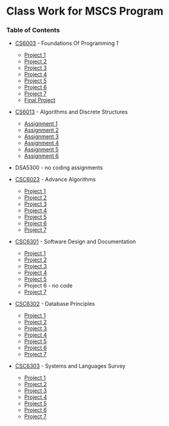 # Class Work for MSCS Program

### Table of Contents
  - [CS6003](https://github.com/amasse-1/class_work/tree/main/CSC6003) - Foundations Of Programming 1
    - [Project 1](https://github.com/amasse-1/class_work/blob/CS6003/CSC6003/project1.py)
    - [Project 2](https://github.com/amasse-1/class_work/blob/CS6003/CSC6003/project2.py)
    - [Project 3](https://github.com/amasse-1/class_work/tree/CS6003/CSC6003/project3) 
    - [Project 4](https://github.com/amasse-1/class_work/tree/CS6003/CSC6003/project4)
    - [Project 5](https://github.com/amasse-1/class_work/blob/CS6003/CSC6003/project5.py)
    - [Project 6](https://github.com/amasse-1/class_work/tree/CS6003/CSC6003/project6)
    - [Project 7](https://github.com/amasse-1/class_work/tree/CS6003/CSC6003/project7)
    - [Final Project](https://github.com/amasse-1/class_work/tree/CS6003/CSC6003/Final%20Project)
  
  - [CS6013](https://github.com/amasse-1/class_work/tree/CS6013) - Algorithms and Discrete Structures
    - [Assignment 1](https://github.com/amasse-1/class_work/tree/CS6013/assignment1)
    - [Assignment 2](https://github.com/amasse-1/class_work/tree/CS6013/assignment2)
    - [Assignment 3](https://github.com/amasse-1/class_work/tree/CS6013/assignment3)
    - [Assignment 4](https://github.com/amasse-1/class_work/blob/CS6013/assignment4.py)
    - [Assignment 5](https://github.com/amasse-1/class_work/blob/CS6013/assignment5.py)
    - [Assignment 6](https://github.com/amasse-1/class_work/blob/CS6013/assignment6.py)
    
  - DSA5300 - no coding assignments
  
  - [CSC6023](https://github.com/amasse-1/class_work/tree/CSC6023) - Advance Algorithms
    - [Project 1](https://github.com/amasse-1/class_work/blob/CSC6023/project_1.py)
    - [Project 2](https://github.com/amasse-1/class_work/blob/CSC6023/project_2.py)
    - [Project 3](https://github.com/amasse-1/class_work/blob/CSC6023/project3.py)
    - [Project 4](https://github.com/amasse-1/class_work/blob/CSC6023/project_4.py)
    - [Project 5](https://github.com/amasse-1/class_work/blob/CSC6023/project_5.py)
    - [Project 6](https://github.com/amasse-1/class_work/blob/CSC6023/project6.py)
    - [Project 7](https://github.com/amasse-1/class_work/blob/CSC6023/project_7.py)

 - [CSC6301](https://github.com/amasse-1/class_work/tree/CSC6301) - Software Design and Documentation
   - [Project 1](https://github.com/amasse-1/class_work/blob/CSC6301/project_1.py)
   - [Project 2](https://github.com/amasse-1/class_work/blob/CSC6301/project_2.java)
   - [Project 3](https://github.com/amasse-1/class_work/blob/CSC6301/project_3.java)
   - [Project 4](https://github.com/amasse-1/class_work/blob/CSC6301/project_4.java)
   - [Project 5](https://github.com/amasse-1/class_work/blob/CSC6301/project_5.java)
   - Project 6 - no code
   - [Project 7](https://github.com/amasse-1/class_work/tree/CSC6301/project_7)
  
- [CSC6302](https://github.com/amasse-1/class_work/tree/CSC6302) - Database Principles
  - [Project 1](https://github.com/amasse-1/class_work/tree/CSC6302/project_1)
  - [Project 2](https://github.com/amasse-1/class_work/tree/CSC6302/project_2)
  - [Project 3](https://github.com/amasse-1/class_work/tree/CSC6302/project_3)
  - [Project 4](https://github.com/amasse-1/class_work/tree/CSC6302/project_4)
  - [Project 5](https://github.com/amasse-1/class_work/tree/CSC6302/project_5)
  - [Project 6](https://github.com/amasse-1/class_work/tree/CSC6302/project_6)
  - [Project 7](https://github.com/amasse-1/class_work/tree/CSC6302/project_7)

- [CSC6303](https://github.com/amasse-1/class_work/tree/CSC6303) - Systems and Languages Survey
  - [Project 1](https://github.com/amasse-1/class_work/blob/CSC6303/project_1.cpp)
  - [Project 2](https://github.com/amasse-1/class_work/tree/CSC6303/project_2)
  - [Project 3](https://github.com/amasse-1/class_work/tree/CSC6303/project_3)
  - [Project 4](https://github.com/amasse-1/class_work/tree/CSC6303/project_4)
  - [Project 5](https://github.com/amasse-1/class_work/tree/CSC6303/project_5)
  - [Project 6](https://github.com/amasse-1/class_work/tree/CSC6303/project_6)
  - [Project 7](https://github.com/amasse-1/class_work/tree/CSC6303/project_7)